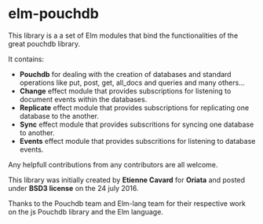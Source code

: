 # elm-pouchdb

This library is a a set of Elm modules that bind the functionalities of the great pouchdb library.


It contains:
- **Pouchdb** for dealing with the creation of databases and standard operations like put, post, get, all_docs and queries and many others...
- **Change** effect module that provides subscriptions for listening to document events within the databases.
- **Replicate** effect module that provides subscriptions for replicating one database to the another.
- **Sync** effect module that provides subscritions for syncing one database to another.
-  **Events** effect module that provides subscritions for listening to database events.


Any helpfull contributions from any contributors are all welcome.


This library was initially created by **Etienne Cavard** for **Oriata** and posted under **BSD3 license** on the 24 july 2016.


Thanks to the Pouchdb team and Elm-lang team for their respective work on the js Pouchdb library and the Elm language.